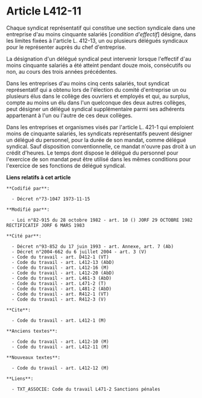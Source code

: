 # Article L412-11

Chaque syndicat représentatif qui constitue une section syndicale dans une entreprise d'au moins cinquante salariés
[*condition d'effectif*] désigne, dans les limites fixées à l'article L. 412-13, un ou plusieurs délégués syndicaux pour le
représenter auprès du chef d'entreprise.

La désignation d'un délégué syndical peut intervenir lorsque l'effectif d'au moins cinquante salariés a été atteint pendant
douze mois, consécutifs ou non, au cours des trois années précédentes.

Dans les entreprises d'au moins cinq cents salariés, tout syndicat représentatif qui a obtenu lors de l'élection du comité
d'entreprise un ou plusieurs élus dans le collège des ouvriers et employés et qui, au surplus, compte au moins un élu dans
l'un quelconque des deux autres collèges, peut désigner un délégué syndical supplémentaire parmi ses adhérents appartenant à
l'un ou l'autre de ces deux collèges.

Dans les entreprises et organismes visés par l'article L. 421-1 qui emploient moins de cinquante salariés, les syndicats
représentatifs peuvent désigner un délégué du personnel, pour la durée de son mandat, comme délégué syndical. Sauf
disposition conventionnelle, ce mandat n'ouvre pas droit à un crédit d'heures. Le temps dont dispose le délégué du personnel
pour l'exercice de son mandat peut être utilisé dans les mêmes conditions pour l'exercice de ses fonctions de délégué
syndical.

**Liens relatifs à cet article**

	**Codifié par**:

	  - Décret n°73-1047 1973-11-15

	**Modifié par**:

	  - Loi n°82-915 du 28 octobre 1982 - art. 10 () JORF 29 OCTOBRE 1982 RECTIFICATIF JORF 6 MARS 1983

	**Cité par**:

	  - Décret n°93-852 du 17 juin 1993 - art. Annexe, art. 7 (Ab)
	  - Décret n°2004-662 du 6 juillet 2004 - art. 3 (V)
	  - Code du travail - art. D412-1 (VT)
	  - Code du travail - art. L412-13 (AbD)
	  - Code du travail - art. L412-16 (M)
	  - Code du travail - art. L412-20 (AbD)
	  - Code du travail - art. L461-3 (AbD)
	  - Code du travail - art. L471-2 (T)
	  - Code du travail - art. L481-2 (AbD)
	  - Code du travail - art. R412-1 (VT)
	  - Code du travail - art. R412-3 (V)

	**Cite**:

	  - Code du travail - art. L412-1 (M)

	**Anciens textes**:

	  - Code du travail - art. L412-10 (M)
	  - Code du travail - art. L412-11 (M)

	**Nouveaux textes**:

	  - Code du travail - art. L412-12 (M)

	**Liens**:

	  - TXT_ASSOCIE: Code du travail L471-2 Sanctions pénales
